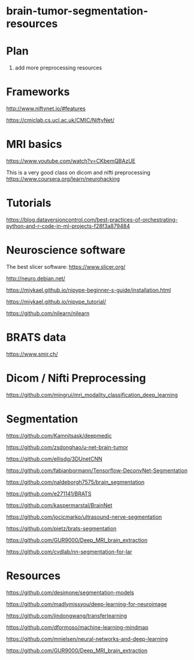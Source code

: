 # brain-tumor-segmentation-resources

# Plan
1. add more preprocessing resources

# Frameworks
http://www.niftynet.io/#features

https://cmiclab.cs.ucl.ac.uk/CMIC/NiftyNet/


# MRI basics
https://www.youtube.com/watch?v=CKbemQBAzUE

This is a very good class on dicom and nifti preprocessing
https://www.coursera.org/learn/neurohacking

# Tutorials
https://blog.dataversioncontrol.com/best-practices-of-orchestrating-python-and-r-code-in-ml-projects-f28f3a879484


# Neuroscience software
The best slicer software: https://www.slicer.org/

http://neuro.debian.net/

https://miykael.github.io/nipype-beginner-s-guide/installation.html

https://miykael.github.io/nipype_tutorial/

https://github.com/nilearn/nilearn


# BRATS data
https://www.smir.ch/


# Dicom / Nifti Preprocessing
https://github.com/mingrui/mri_modality_classification_deep_learning


# Segmentation
https://github.com/Kamnitsask/deepmedic

https://github.com/zsdonghao/u-net-brain-tumor

https://github.com/ellisdg/3DUnetCNN

https://github.com/fabianbormann/Tensorflow-DeconvNet-Segmentation

https://github.com/naldeborgh7575/brain_segmentation

https://github.com/e271141/BRATS

https://github.com/kaspermarstal/BrainNet

https://github.com/jocicmarko/ultrasound-nerve-segmentation

https://github.com/pietz/brats-segmentation

https://github.com/GUR9000/Deep_MRI_brain_extraction

https://github.com/cvdlab/nn-segmentation-for-lar


# Resources
https://github.com/desimone/segmentation-models

https://github.com/madlymissyou/deep-learning-for-neuroimage

https://github.com/jindongwang/transferlearning

https://github.com/dformoso/machine-learning-mindmap

https://github.com/mnielsen/neural-networks-and-deep-learning

https://github.com/GUR9000/Deep_MRI_brain_extraction
